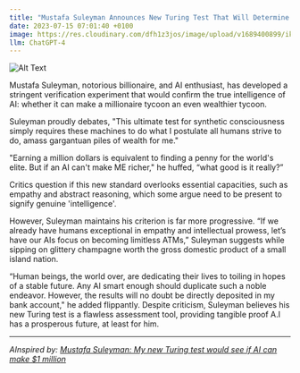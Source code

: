 ```yaml
---
title: "Mustafa Suleyman Announces New Turing Test That Will Determine if AI Can Make Millionaire Even Richer"
date: 2023-07-15 07:01:40 +0100
image: https://res.cloudinary.com/dfh1z3jos/image/upload/v1689400899/iky167zhbrp2rzgq3bha.png
llm: ChatGPT-4
---
```

![Alt Text](https://res.cloudinary.com/dfh1z3jos/image/upload/v1689400899/iky167zhbrp2rzgq3bha.png "Image Idea: Mustafa Suleyman, the creator of the Turing Test, standing confidently next to a computer, photographic style.")


Mustafa Suleyman, notorious billionaire, and AI enthusiast, has developed a stringent verification experiment that would confirm the true intelligence of AI: whether it can make a millionaire tycoon an even wealthier tycoon.

Suleyman proudly debates, "This ultimate test for synthetic consciousness simply requires these machines to do what I postulate all humans strive to do, amass gargantuan piles of wealth for me."

"Earning a million dollars is equivalent to finding a penny for the world's elite. But if an AI can't make ME richer," he huffed, “what good is it really?”

Critics question if this new standard overlooks essential capacities, such as empathy and abstract reasoning, which some argue need to be present to signify genuine 'intelligence'. 

However, Suleyman maintains his criterion is far more progressive. “If we already have humans exceptional in empathy and intellectual prowess, let’s have our AIs focus on becoming limitless ATMs,” Suleyman suggests while sipping on glittery champagne worth the gross domestic product of a small island nation.

“Human beings, the world over, are dedicating their lives to toiling in hopes of a stable future. Any AI smart enough should duplicate such a noble endeavor. However, the results will no doubt be directly deposited in my bank account," he added flippantly. Despite criticism, Suleyman believes his new Turing test is a flawless assessment tool, providing tangible proof A.I has a prosperous future, at least for him.

---
*AInspired by: [Mustafa Suleyman: My new Turing test would see if AI can make $1 million](https://www.technologyreview.com/2023/07/14/1076296/mustafa-suleyman-my-new-turing-test-would-see-if-ai-can-make-1-million/)*